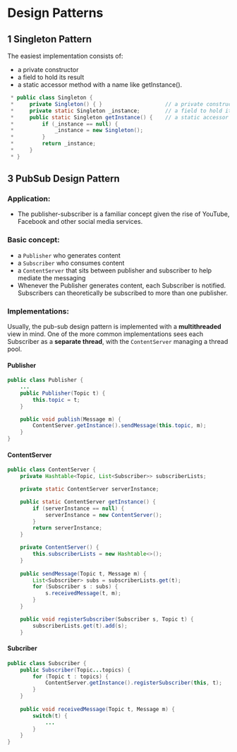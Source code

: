 # Design Patterns

## 1 Singleton Pattern
The easiest implementation consists of:
 * a private constructor
 * a field to hold its result
 * a static accessor method with a name like getInstance().
```java
 * public class Singleton {
 *     private Singleton() { }                    // a private constructor
 *     private static Singleton _instance;        // a field to hold its result
 *     public static Singleton getInstance() {    // a static accessor method
 *         if (_instance == null) {
 *             _instance = new Singleton();
 *         }
 *         return _instance;
 *     }
 * }
```


## 3 PubSub Design Pattern
### Application:
- The publisher-subscriber is a familiar concept given the rise of YouTube, Facebook and other social media services. 
### Basic concept:
- a `Publisher` who generates content
- a `Subscriber` who consumes content
- a `ContentServer` that sits between publisher and subscriber to help mediate the messaging
- Whenever the Publisher generates content, each Subscriber is notified. Subscribers can theoretically be subscribed to more than one publisher.

### Implementations:
Usually, the pub-sub design pattern is implemented with a **multithreaded** view in mind.
One of the more common implementations sees each Subscriber as a **separate thread**, with the `ContentServer` managing a thread pool.

#### Publisher
```java
public class Publisher {
    ...
    public Publisher(Topic t) {
        this.topic = t;
    }

    public void publish(Message m) {
        ContentServer.getInstance().sendMessage(this.topic, m);
    }
}
```
#### ContentServer
```java
public class ContentServer {
    private Hashtable<Topic, List<Subscriber>> subscriberLists;

    private static ContentServer serverInstance;

    public static ContentServer getInstance() {
        if (serverInstance == null) {
            serverInstance = new ContentServer();
        }
        return serverInstance;
    }

    private ContentServer() {
        this.subscriberLists = new Hashtable<>();
    }
    
    public sendMessage(Topic t, Message m) {
        List<Subscriber> subs = subscriberLists.get(t);
        for (Subscriber s : subs) {
            s.receivedMessage(t, m);
        }
    }

    public void registerSubscriber(Subscriber s, Topic t) {
        subscriberLists.get(t).add(s);
    }
```
#### Subcriber
```java
public class Subscriber {
    public Subscriber(Topic...topics) {
        for (Topic t : topics) {
            ContentServer.getInstance().registerSubscriber(this, t);
        }
    }
    
    public void receivedMessage(Topic t, Message m) {
        switch(t) {
            ...
        }
    }
}
```
